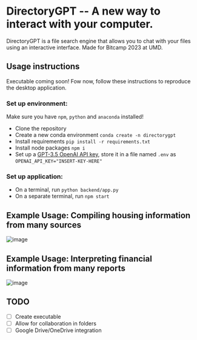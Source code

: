 # DirectoryGPT -- A new way to interact with your computer.

DirectoryGPT is a file search engine that allows you to chat with your files using an interactive interface. Made for Bitcamp 2023 at UMD.

## Usage instructions
Executable coming soon! Fow now, follow these instructions to reproduce the desktop application.

### Set up environment:
Make sure you have ```npm```, ```python``` and ```anaconda``` installed!
- Clone the repository
- Create a new conda environment ```conda create -n directorygpt```
- Install requirements ```pip install -r requirements.txt```
- Install node packages ```npm i```
- Set up a [GPT-3.5 OpenAI API key](https://platform.openai.com/docs/models/gpt-3-5), store it in a file named ```.env``` as ```OPENAI_API_KEY="INSERT-KEY-HERE"```

### Set up application:
- On a terminal, run ```python backend/app.py```
- On a separate terminal, run ```npm start```

## Example Usage: Compiling housing information from many sources
![image](https://user-images.githubusercontent.com/47124521/230754542-6fa43c86-0072-48fe-bad6-ecf3d3d7555c.png)

## Example Usage: Interpreting financial information from many reports
![image](https://user-images.githubusercontent.com/47124521/230754741-f2b969a4-ea27-4ecf-9591-62704ce5a6e4.png)

## TODO
- [ ] Create executable 
- [ ] Allow for collaboration in folders 
- [ ] Google Drive/OneDrive integration
